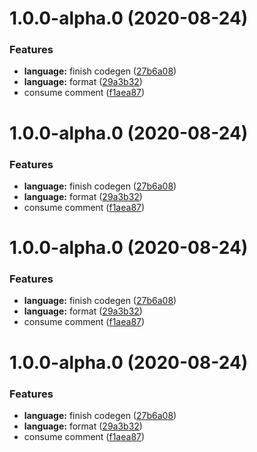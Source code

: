 # 1.0.0-alpha.0 (2020-08-24)


### Features

* **language:** finish codegen ([27b6a08](https://github.com/tqma113/graph-test-language/commit/27b6a081c59c7895032cf27b666998cc584e6641))
* **language:** format ([29a3b32](https://github.com/tqma113/graph-test-language/commit/29a3b327ebd4dd5061d0d1142ddc468f46feaee3))
* consume comment ([f1aea87](https://github.com/tqma113/graph-test-language/commit/f1aea872e887f41b3c51a3f005bd071b78c3fca0))



# 1.0.0-alpha.0 (2020-08-24)


### Features

* **language:** finish codegen ([27b6a08](https://github.com/tqma113/graph-test-language/commit/27b6a081c59c7895032cf27b666998cc584e6641))
* **language:** format ([29a3b32](https://github.com/tqma113/graph-test-language/commit/29a3b327ebd4dd5061d0d1142ddc468f46feaee3))
* consume comment ([f1aea87](https://github.com/tqma113/graph-test-language/commit/f1aea872e887f41b3c51a3f005bd071b78c3fca0))



# 1.0.0-alpha.0 (2020-08-24)


### Features

* **language:** finish codegen ([27b6a08](https://github.com/tqma113/graph-test-language/commit/27b6a081c59c7895032cf27b666998cc584e6641))
* **language:** format ([29a3b32](https://github.com/tqma113/graph-test-language/commit/29a3b327ebd4dd5061d0d1142ddc468f46feaee3))
* consume comment ([f1aea87](https://github.com/tqma113/graph-test-language/commit/f1aea872e887f41b3c51a3f005bd071b78c3fca0))



# 1.0.0-alpha.0 (2020-08-24)


### Features

* **language:** finish codegen ([27b6a08](https://github.com/tqma113/graph-test-language/commit/27b6a081c59c7895032cf27b666998cc584e6641))
* **language:** format ([29a3b32](https://github.com/tqma113/graph-test-language/commit/29a3b327ebd4dd5061d0d1142ddc468f46feaee3))
* consume comment ([f1aea87](https://github.com/tqma113/graph-test-language/commit/f1aea872e887f41b3c51a3f005bd071b78c3fca0))



